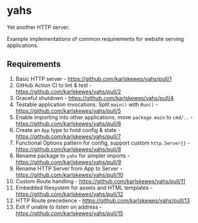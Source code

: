 # yahs

Yet another HTTP server.

Example implementations of common requirements for website serving applications.

## Requirements

1. Basic HTTP server - https://github.com/karlskewes/yahs/pull/1
1. GitHub Action CI to lint & test - https://github.com/karlskewes/yahs/pull/2
1. Graceful shutdown - https://github.com/karlskewes/yahs/pull/4
1. Testable application invocations. Split `main()` with `Run()` - https://github.com/karlskewes/yahs/pull/5
1. Enable importing into other applications, move `package main` to `cmd/..` - https://github.com/karlskewes/yahs/pull/6
1. Create an `App` type to hold config & state - https://github.com/karlskewes/yahs/pull/7
1. Functional Options pattern for config, support custom `http.Server{}` - https://github.com/karlskewes/yahs/pull/8
1. Rename package to `yahs` for simpler imports - https://github.com/karlskewes/yahs/pull/9
1. Rename HTTP Server from App to Server - https://github.com/karlskewes/yahs/pull/10
1. Custom Route handling - https://github.com/karlskewes/yahs/pull/11
1. Embedded filesystem for assets and HTML templates - https://github.com/karlskewes/yahs/pull/12
1. HTTP Route precedence - https://github.com/karlskewes/yahs/pull/13
1. Exit if unable to listen on address - https://github.com/karlskewes/yahs/pull/15
